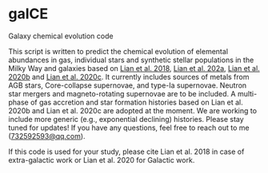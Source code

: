 # galCE
Galaxy chemical evolution code

This script is written to predict the chemical evolution of elemental abundances in gas, individual stars and synthetic stellar populations in the Milky Way and galaxies based on [Lian et al. 2018](https://ui.adsabs.harvard.edu/abs/2018MNRAS.474.1143L/abstract), [Lian et al. 202a](https://ui.adsabs.harvard.edu/abs/2020MNRAS.494.2561L/abstract), [Lian et al. 2020b](https://ui.adsabs.harvard.edu/abs/2020MNRAS.497.2371L/abstract) and [Lian et al. 2020c](https://ui.adsabs.harvard.edu/abs/2020MNRAS.497.3557L/abstract). It currently includes sources of metals from AGB stars, Core-collapse supernovae, and type-Ia supernovae. Neutron star mergers and magneto-rotating supernovae are to be included. A multi-phase of gas accretion and star formation histories based on Lian et al. 2020b and Lian et al. 2020c are adopted at the moment. We are working to include more generic (e.g., exponential declining) histories. Please stay tuned for updates! If you have any questions, feel free to reach out to me (732592593@qq.com). 

If this code is used for your study, please cite Lian et al. 2018 in case of extra-galactic work or Lian et al. 2020 for Galactic work. 
